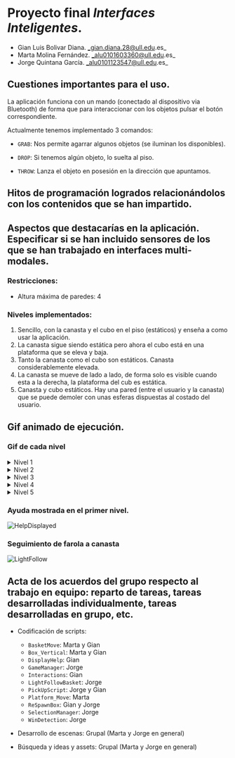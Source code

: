 # Proyecto final _Interfaces Inteligentes_.
- Gian Luis Bolivar Diana. _gian.diana.28@ull.edu.es_
- Marta Molina Fernández. _alu0101603360@ull.edu.es_
- Jorge Quintana García. _alu0101123547@ull.edu.es_

## Cuestiones importantes para el uso.
La aplicación funciona con un mando (conectado al dispositivo via Bluetooth) de forma que para interaccionar con los objetos pulsar el botón correspondiente.

Actualmente tenemos implementado 3 comandos:
- `GRAB`: Nos permite agarrar algunos objetos (se iluminan los disponibles).

- `DROP`: Si tenemos algún objeto, lo suelta al piso.

- `THROW`: Lanza el objeto en posesión en la dirección que apuntamos.

## Hitos de programación logrados relacionándolos con los contenidos que se han impartido.

## Aspectos que destacarías en la aplicación. Especificar si se han incluido sensores de los que se han trabajado en interfaces multi-modales.

### Restricciones:
  - Altura máxima de paredes: 4

### Niveles implementados:
1. Sencillo, con la canasta y el cubo en el piso (estáticos) y enseña a como usar la aplicación.
2. La canasta sigue siendo estática pero ahora el cubo está en una plataforma que se eleva y baja.
3. Tanto la canasta como el cubo son estáticos. Canasta considerablemente elevada.
4. La canasta se mueve de lado a lado, de forma solo es visible cuando esta a la derecha, la plataforma del cub es estática.
5. Canasta y cubo estáticos. Hay una pared (entre el usuario y la canasta) que se puede demoler con unas esferas dispuestas al costado del usuario.

## Gif animado de ejecución.

### Gif de cada nivel
<details>
  <summary> Nivel <c>1</c> </summary>

  ![Level1](./img/level_1.png)
</details>
<details>
  <summary> Nivel <c>2</c> </summary>

  ![Level2](./img/level_2.png)
</details>
<details>
  <summary> Nivel <c>3</c> </summary>

  ![Level3](./img/level_3.png)
</details>
<details>
  <summary> Nivel <c>4</c> </summary>

  ![Level4](./img/level_4.png)
</details>
<details>
  <summary> Nivel <c>5</c> </summary>

  ![Level4](./img/level_5.png)
</details>


### Ayuda mostrada en el primer nivel.

![HelpDisplayed](./img/help_displayed.png)

### Seguimiento de farola a canasta

![LightFollow](./img/light_follow.png)

## Acta de los acuerdos del grupo respecto al trabajo en equipo: reparto de tareas, tareas desarrolladas individualmente, tareas desarrolladas en grupo, etc.

- Codificación de scripts:
  - `BasketMove`: Marta y Gian
  - `Box_Vertical`: Marta y Gian
  - `DisplayHelp`: Gian
  - `GameManager`: Jorge
  - `Interactions`: Gian
  - `LightFollowBasket`: Jorge
  - `PickUpScript`: Jorge y Gian
  - `Platform_Move`: Marta
  - `ReSpawnBox`: Gian y Jorge
  - `SelectionManager`: Jorge
  - `WinDetection`: Jorge

- Desarrollo de escenas: Grupal (Marta y Jorge en general)
- Búsqueda y ideas y assets: Grupal (Marta y Jorge en general)